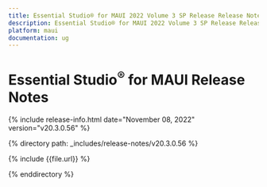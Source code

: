 ```yaml
---
title: Essential Studio® for MAUI 2022 Volume 3 SP Release Release Notes  
description: Essential Studio® for MAUI 2022 Volume 3 SP Release Release Notes  
platform: maui
documentation: ug
---
```


# Essential Studio<sup>®</sup> for MAUI  Release Notes  

{% include release-info.html date="November 08, 2022"  version="v20.3.0.56" %} 

{% directory path: _includes/release-notes/v20.3.0.56 %}

{% include {{file.url}} %}

{% enddirectory %}
